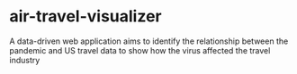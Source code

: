 # air-travel-visualizer
A data-driven web application aims to identify the relationship between the pandemic and US travel data to show how the virus affected the travel industry
